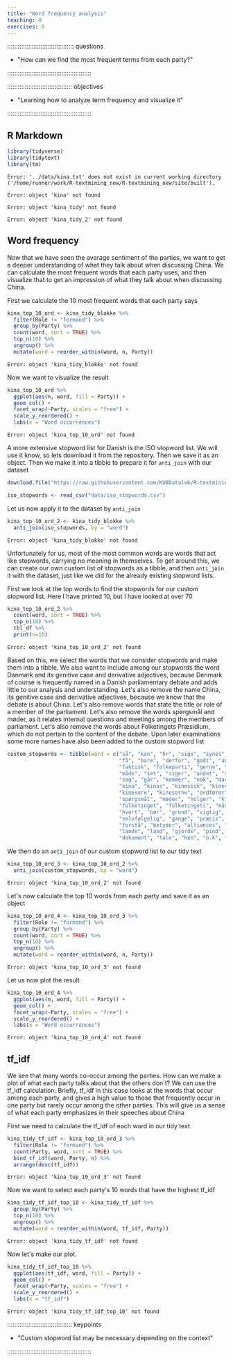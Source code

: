 ```yaml
---
title: "Word frequency analysis"
teaching: 0
exercises: 0
---
```



:::::::::::::::::::::::::::::::::::::: questions 

- "How can we find the most frequent terms from each party?"

::::::::::::::::::::::::::::::::::::::::::::::::

::::::::::::::::::::::::::::::::::::: objectives

- "Learning how to analyze term frequency and visualize it"


::::::::::::::::::::::::::::::::::::::::::::::::



## R Markdown


``` r
library(tidyverse)
library(tidytext)
library(tm)
```



``` error
Error: '../data/kina.txt' does not exist in current working directory ('/home/runner/work/R-textmining_new/R-textmining_new/site/built').
```

``` error
Error: object 'kina' not found
```

``` error
Error: object 'kina_tidy' not found
```

``` error
Error: object 'kina_tidy_2' not found
```

## Word frequency
Now that we have seen the average sentiment of the parties, we want to get a deeper understanding of what they talk about when discussing China. We can calculate the most frequent words that each party uses, and then visualize that to get an impression of what they talk about when discussing China.

First we calculate the 10 most frequent words that each party says


``` r
kina_top_10_ord <- kina_tidy_blokke %>% 
  filter(Role != "formand") %>% 
  group_by(Party) %>% 
  count(word, sort = TRUE) %>%
  top_n(10) %>% 
  ungroup() %>% 
  mutate(word = reorder_within(word, n, Party))
```

``` error
Error: object 'kina_tidy_blokke' not found
```

Now we want to visualize the result


``` r
kina_top_10_ord %>% 
  ggplot(aes(n, word, fill = Party)) +
  geom_col() + 
  facet_wrap(~Party, scales = "free") +
  scale_y_reordered() +
  labs(x = "Word occurrences")
```

``` error
Error: object 'kina_top_10_ord' not found
```

A  more extensive stopword list for Danish is the ISO stopword list. We will use it know, so lets download it from the repository. Then we save it as an object. Then we make it into a tibble to prepare it for `anti_join` with our dataset


``` r
download.file("https://raw.githubusercontent.com/KUBDatalab/R-textmining/main/data/iso_stopwords.csv", "data/iso_stopwords.csv", mode = "wb")
```




``` r
iso_stopwords <- read_csv("data/iso_stopwords.csv")
```


Let us now apply it to the dataset by `anti_join`


``` r
kina_top_10_ord_2 <- kina_tidy_blokke %>% 
  anti_join(iso_stopwords, by = "word")
```

``` error
Error: object 'kina_tidy_blokke' not found
```


Unfortunately for us, most of the most common words are words that act like stopwords, carrying no meaning in themselves. To get around this, we can create our own custom list of stopwords as a tibble, and then `anti_join` it with the dataset, just like we did for the already existing stopword lists.

First we look at the top words to find the stopwords for our custom stopword list. Here I have printed 10, but I have looked at over 70


``` r
kina_top_10_ord_2 %>% 
  count(word, sort = TRUE) %>% 
  top_n(10) %>% 
  tbl_df %>% 
  print(n=10)
```

``` error
Error: object 'kina_top_10_ord_2' not found
```


Based on this, we select the words that we consider stopwords and make them into a tibble. We also want to include among our stopwords the word Danmark and its genitive case and derivative adjectives, because Denmark of course is frequently named in a Danish parliamentary debate and adds little to our analysis and understanding. Let's also remove the name China, its genitive case and derivative adjectives, because we know that the debate is about China. Let's also remove words that state the title or role of a member of the parliament. Let's also remove the words spørgsmål and møder, as it relates internal questions and meetings among the members of parliament. Let's also remove the words about Folketingets Præsidium, which do not pertain to the content of the debate. Upon later examinations some more names have also been added to the custom stopword list



``` r
custom_stopwords <- tibble(word = c("så", "kan", "hr", "sige", "synes", "ved", "altså", "søren", "tror", 
                                    "få", "bare", "derfor", "godt", "andre", "må", "espersen", "mener", "gøre", "helt", "dag", 
                                    "faktisk", "folkeparti", "gerne", "side", "gør", "nogen", "fordi", "hvordan", "tak",
                                    "måde", "set", "siger", "andet", "sagt", "år", "lige", "står", "tage", "nemlig", "lidt",
                                    "sag", "går", "kommer", "nok", "danmark", "danmarks", "dansk", "danske", "danskt", 
                                    "kina", "kinas", "kinesisk", "kinesiske", "kinesiskt", "kineser", "kineseren", 
                                    "kinesere", "kineserne", "ordfører", "ordføreren", "ordførerens", "ordførere", "ordførerne", 
                                    "spørgsmål", "møder", "holger", "k", "nielsen", "regering", "regeringen", "regeringens", 
                                    "folketinget", "folketingets", "måske", "forslag", "egentlig", "rigtig", "rigtigt", "rigtige", 
                                    "hvert", "bør", "grund", "vigtig", "vigtigt", "vigtige", "ting", "ønsker", "fru", "hr", 
                                    "selvfølgelig", "gange", "præcis", "sagde", "hele", "fald", "enhedslisten", "sidste", 
                                    "forstå", "betyder", "alliances", "fortsat", "venstre", "holde", "præsidium", "baseret",
                                    "lande", "land", "gjorde", "pind", "simpelt", "frem", "præsidiet", "præsidium", 
                                    "dokument", "tale", "hen", "o.k", "alverden", "angiveligt"))
```

We then do an `anti_join` of our custom stopword list to our tidy text


``` r
kina_top_10_ord_3 <- kina_top_10_ord_2 %>% 
  anti_join(custom_stopwords, by = "word")
```

``` error
Error: object 'kina_top_10_ord_2' not found
```

Let's now calculate the top 10 words from each party and save it as an object


``` r
kina_top_10_ord_4 <- kina_top_10_ord_3 %>% 
  filter(Role != "formand") %>% 
  group_by(Party) %>% 
  count(word, sort = TRUE) %>%
  top_n(10) %>% 
  ungroup() %>% 
  mutate(word = reorder_within(word, n, Party))
```

``` error
Error: object 'kina_top_10_ord_3' not found
```

Let us now plot the result


``` r
kina_top_10_ord_4 %>% 
  ggplot(aes(n, word, fill = Party)) +
  geom_col() + 
  facet_wrap(~Party, scales = "free") +
  scale_y_reordered() +
  labs(x = "Word occurrences")
```

``` error
Error: object 'kina_top_10_ord_4' not found
```

## tf_idf
We see that many words co-occur among the parties. How can we make a plot of what each party talks about that the others don't?
We can use the tf_idf calculation. Briefly, tf_idf in this case looks at the words that occur among each party, and gives a high value to those that frequently occur in one party but rarely occur among the other parties. This will give us a sense of what each party emphasizes in their speeches about China

First we need to calculate the tf_idf of each word in our tidy text

``` r
kina_tidy_tf_idf <- kina_top_10_ord_3 %>% 
  filter(Role != "formand") %>% 
  count(Party, word, sort = TRUE) %>% 
  bind_tf_idf(word, Party, n) %>% 
  arrange(desc(tf_idf))
```

``` error
Error: object 'kina_top_10_ord_3' not found
```

Now we want to select each party's 10 words that have the highest tf_idf


``` r
kina_tidy_tf_idf_top_10 <- kina_tidy_tf_idf %>% 
  group_by(Party) %>% 
  top_n(10) %>% 
  ungroup() %>% 
  mutate(word = reorder_within(word, tf_idf, Party))
```

``` error
Error: object 'kina_tidy_tf_idf' not found
```


Now let's make our plot.


``` r
kina_tidy_tf_idf_top_10 %>%  
  ggplot(aes(tf_idf, word, fill = Party)) +
  geom_col() +
  facet_wrap(~Party, scales = "free") +
  scale_y_reordered() +
  labs(x = "tf_idf")
```

``` error
Error: object 'kina_tidy_tf_idf_top_10' not found
```

::::::::::::::::::::::::::::::::::::: keypoints 

- "Custom stopword list may be necessary depending on the context"


::::::::::::::::::::::::::::::::::::::::::::::::
